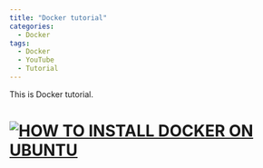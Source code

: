 ```yaml
---
title: "Docker tutorial"
categories:
  - Docker
tags:
  - Docker
  - YouTube
  - Tutorial
---
```


This is Docker tutorial.
# [![HOW TO INSTALL DOCKER ON UBUNTU](https://www.youtube.com/watch?v=wJmfNUzX_6A)](https://www.youtube.com/watch?v=wJmfNUzX_6A)